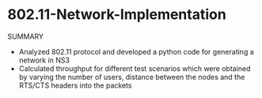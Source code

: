 # 802.11-Network-Implementation

SUMMARY
- Analyzed 802.11 protocol and developed a python code for generating a network in NS3
- Calculated throughput for different test scenarios which were obtained by varying the number of users, distance between the nodes and the RTS/CTS headers into the packets


